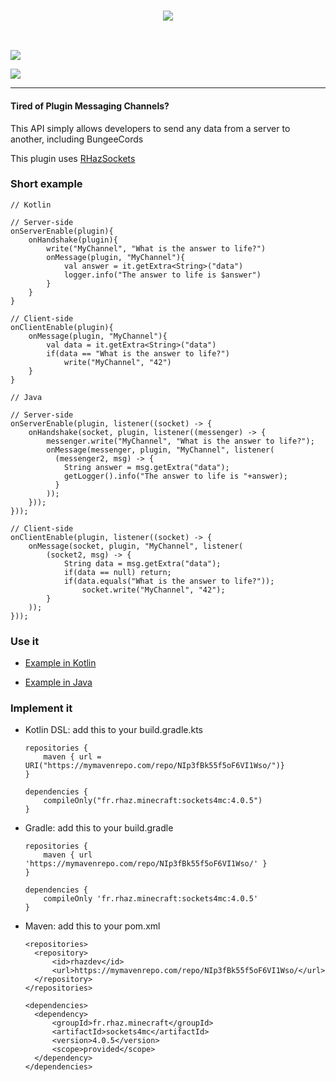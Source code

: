 <h3 align=center>
    <img src="https://i.imgur.com/FwZRaEn.png"/><br>
</h3>
<br>

[![](https://i.imgur.com/3bVmcOF.png)](https://www.spigotmc.org/resources/sockets4mc-no-more-plugin-messaging-channels.15938/)

[![](https://www.paypalobjects.com/en_US/i/btn/btn_donate_LG.gif)](https://www.paypal.com/cgi-bin/webscr?cmd=_s-xclick&hosted_button_id=M7ZT66G6N56SS)

---

#### Tired of Plugin Messaging Channels?
This API simply allows developers to send any data from a server to another, including BungeeCords

This plugin uses [RHazSockets](https://github.com/RHazDev/RHazSockets)

### Short example

    // Kotlin

    // Server-side
    onServerEnable(plugin){
        onHandshake(plugin){
            write("MyChannel", "What is the answer to life?")
            onMessage(plugin, "MyChannel"){
                val answer = it.getExtra<String>("data")
                logger.info("The answer to life is $answer")
            }
        }
    }

    // Client-side
    onClientEnable(plugin){
        onMessage(plugin, "MyChannel"){
            val data = it.getExtra<String>("data")
            if(data == "What is the answer to life?")
                write("MyChannel", "42")
        }
    }

    // Java

    // Server-side
    onServerEnable(plugin, listener((socket) -> {
        onHandshake(socket, plugin, listener((messenger) -> {
            messenger.write("MyChannel", "What is the answer to life?");
            onMessage(messenger, plugin, "MyChannel", listener(
              (messenger2, msg) -> {
                String answer = msg.getExtra("data");
                getLogger().info("The answer to life is "+answer);
              }
            ));
        }));
    }));

    // Client-side
    onClientEnable(plugin, listener((socket) -> {
        onMessage(socket, plugin, "MyChannel", listener(
            (socket2, msg) -> {
                String data = msg.getExtra("data");
                if(data == null) return;
                if(data.equals("What is the answer to life?"));
                    socket.write("MyChannel", "42");
            }
        ));
    }));


### Use it

- [Example in Kotlin](https://github.com/RHazDev/Sockets4MC/blob/master/test/KotlinTest.kt)

- [Example in Java](https://github.com/RHazDev/Sockets4MC/blob/master/test/JavaTest.java)

### Implement it

- Kotlin DSL: add this to your build.gradle.kts

      repositories {
          maven { url = URI("https://mymavenrepo.com/repo/NIp3fBk55f5oF6VI1Wso/")}
      }

      dependencies {
          compileOnly("fr.rhaz.minecraft:sockets4mc:4.0.5")
      }

- Gradle: add this to your build.gradle

      repositories {
          maven { url 'https://mymavenrepo.com/repo/NIp3fBk55f5oF6VI1Wso/' }
      }

      dependencies {
          compileOnly 'fr.rhaz.minecraft:sockets4mc:4.0.5'
      }


- Maven: add this to your pom.xml

      <repositories>
        <repository>
            <id>rhazdev</id>
            <url>https://mymavenrepo.com/repo/NIp3fBk55f5oF6VI1Wso/</url>
        </repository>
      </repositories>

      <dependencies>
        <dependency>
            <groupId>fr.rhaz.minecraft</groupId>
            <artifactId>sockets4mc</artifactId>
            <version>4.0.5</version>
            <scope>provided</scope>
        </dependency>
      </dependencies>
